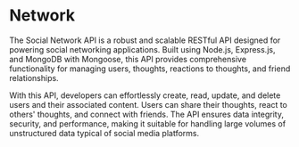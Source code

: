 # Network

The Social Network API is a robust and scalable RESTful API designed for powering social networking applications. Built using Node.js, Express.js, and MongoDB with Mongoose, this API provides comprehensive functionality for managing users, thoughts, reactions to thoughts, and friend relationships.

With this API, developers can effortlessly create, read, update, and delete users and their associated content. Users can share their thoughts, react to others' thoughts, and connect with friends. The API ensures data integrity, security, and performance, making it suitable for handling large volumes of unstructured data typical of social media platforms.